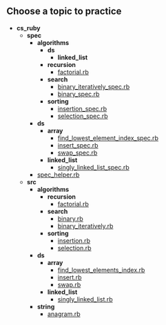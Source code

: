 ## Choose a topic to practice

- __cs_ruby__
  - __spec__
    - __algorithms__
      - __ds__
        - __linked_list__
      - __recursion__
        - [factorial.rb](spec/algorithms/recursion/factorial.rb)
      - __search__
        - [binary_iteratively_spec.rb](spec/algorithms/search/binary_iteratively_spec.rb)
        - [binary_spec.rb](spec/algorithms/search/binary_spec.rb)
      - __sorting__
        - [insertion_spec.rb](spec/algorithms/sorting/insertion_spec.rb)
        - [selection_spec.rb](spec/algorithms/sorting/selection_spec.rb)
    - __ds__
      - __array__
        - [find_lowest_element_index_spec.rb](spec/ds/array/find_lowest_element_index_spec.rb)
        - [insert_spec.rb](spec/ds/array/insert_spec.rb)
        - [swap_spec.rb](spec/ds/array/swap_spec.rb)
      - __linked_list__
        - [singly_linked_list_spec.rb](spec/ds/linked_list/singly_linked_list_spec.rb)
    - [spec_helper.rb](spec/spec_helper.rb)
  - __src__
    - __algorithms__
      - __recursion__
        - [factorial.rb](src/algorithms/recursion/factorial.rb)
      - __search__
        - [binary.rb](src/algorithms/search/binary.rb)
        - [binary_iteratively.rb](src/algorithms/search/binary_iteratively.rb)
      - __sorting__
        - [insertion.rb](src/algorithms/sorting/insertion.rb)
        - [selection.rb](src/algorithms/sorting/selection.rb)
    - __ds__
      - __array__
        - [find_lowest_elements_index.rb](src/ds/array/find_lowest_elements_index.rb)
        - [insert.rb](src/ds/array/insert.rb)
        - [swap.rb](src/ds/array/swap.rb)
      - __linked_list__
        - [singly_linked_list.rb](src/ds/linked_list/singly_linked_list.rb)
    - __string__
      - [anagram.rb](src/string/anagram.rb)
